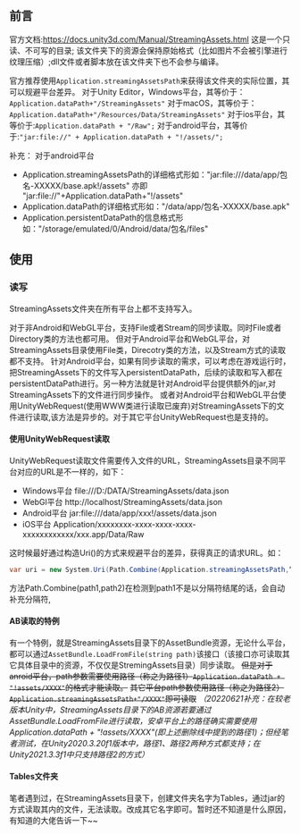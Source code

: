 ## 前言
官方文档:https://docs.unity3d.com/Manual/StreamingAssets.html
这是一个只读、不可写的目录; 该文件夹下的资源会保持原始格式（比如图片不会被引擎进行纹理压缩）;dll文件或者脚本放在该文件夹下也不会参与编译。

官方推荐使用``Application.streamingAssetsPath``来获得该文件夹的实际位置，其可以规避平台差异。
对于Unity Editor，Windows平台，其等价于：``Application.dataPath+"/StreamingAssets"``
对于macOS，其等价于：``Application.dataPath+"/Resources/Data/StreamingAssets"``
对于ios平台，其等价于:``Application.dataPath + "/Raw";``
对于android平台，其等价于:``"jar:file://" + Application.dataPath + "!/assets/";``

补充：
对于android平台
- Application.streamingAssetsPath的详细格式形如："jar:file:///data/app/包名-XXXXX/base.apk!/assets" 亦即 "jar:file://"+Application.dataPath+"!/assets"
- Application.dataPath的详细格式形如："/data/app/包名-XXXXX/base.apk"
- Application.persistentDataPath的信息格式形如："/storage/emulated/0/Android/data/包名/files"

## 使用
### 读写
StreamingAssets文件夹在所有平台上都不支持写入。


对于非Android和WebGL平台，支持File或者Stream的同步读取。同时File或者Directory类的方法也都可用。
但对于Android平台和WebGL平台，对StreamingAssets目录使用File类，Direcotry类的方法，以及Stream方式的读取都不支持。
针对Android平台，如果有同步读取的需求，可以考虑在游戏运行时，把StreamingAssets下的文件写入persistentDataPath，后续的读取和写入都在persistentDataPath进行。另一种方法就是针对Android平台提供额外的jar,对StreamingAssets下的文件进行同步操作。
或者对Android平台和WebGL平台使用UnityWebRequest(使用WWW类进行读取已废弃)对StreamingAssets下的文件进行读取,该方法是异步的。对于其它平台UnityWebRequest也是支持的。

#### 使用UnityWebRequest读取
UnityWebRequest读取文件需要传入文件的URL，StreamingAssets目录不同平台对应的URL是不一样的，如下：
- Windows平台 file:///D:/DATA/StreamingAssets/data.json
- WebGl平台 http://localhost/StreamingAssets/data.json
- Android平台 jar:file:///data/app/xxx!/assets/data.json
- iOS平台 Application/xxxxxxxx-xxxx-xxxx-xxxx-xxxxxxxxxxxx/xxx.app/Data/Raw

这时候最好通过构造Uri()的方式来规避平台的差异，获得真正的请求URL。如：
```csharp
var uri = new System.Uri(Path.Combine(Application.streamingAssetsPath,“data.json”)).AbsoluteUri;
```
方法Path.Combine(path1,path2)在检测到path1不是以分隔符结尾的话，会自动补充分隔符,



#### AB读取的特例
有一个特例，就是StreamingAssets目录下的AssetBundle资源，无论什么平台，都可以通过``AssetBundle.LoadFromFile(string path)``该接口（该接口亦可读取其它具体目录中的资源，不仅仅是StremingAssets目录）同步读取。
~~但是对于anroid平台，path参数需要使用路径（称之为路径1）``Application.dataPath + "!assets/XXXX"``的格式才能读取。~~
~~其它平台path参数使用路径（称之为路径2）``Application.streamingAssetsPath+"/XXXX"``即可读取~~
*（20220621补充：在较老版本Unity中，StreamingAssets目录下的AB资源若要通过AssetBundle.LoadFromFile进行读取，安卓平台上的路径确实需要使用Application.dataPath + "!assets/XXXX"(即上述删除线中提到的路径1)；但经笔者测试，在Unity2020.3.20f1版本中，路径1、路径2两种方式都支持；在Unity2021.3.3f1中只支持路径2的方式）*

#### Tables文件夹
笔者遇到过，在StreamingAssets目录下，创建文件夹名字为Tables，通过jar的方式读取其内的文件，无法读取。改成其它名字即可。暂时还不知道是什么原因，有知道的大佬告诉一下~~